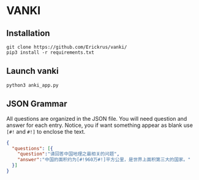 
# VANKI

## Installation

```shell
git clone https://github.com/Erickrus/vanki/
pip3 install -r requirements.txt
```

## Launch vanki
```shell
python3 anki_app.py
```

## JSON Grammar

All questions are organized in the JSON file. You will need question and answer for each entry. Notice, you if want something appear as blank use `[#!` and `#!]` to enclose the text.

```json
{
  "questions": [{
    "question":"请回答中国地理之最相关的问题",
    "answer":"中国的面积约为[#!960万#!]平方公里，是世界上面积第三大的国家。"
  }]
}
```
